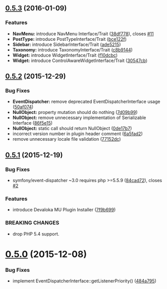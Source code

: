 <a name="0.5.3"></a>
## [0.5.3](https://github.com/devaloka/devaloka/compare/v0.5.2...v0.5.3) (2016-01-09)


### Features

* **NavMenu:** introduce NavMenu Interface/Trait ([38df778](https://github.com/devaloka/devaloka/commit/38df778)), closes [#11](https://github.com/devaloka/devaloka/issues/11)
* **PostType:** introduce PostTypeInterface/Trait ([bce122f](https://github.com/devaloka/devaloka/commit/bce122f))
* **Sidebar:** introduce SidebarInterface/Trait ([ade5215](https://github.com/devaloka/devaloka/commit/ade5215))
* **Taxonomy:** introduce TaxonomyInterface/Trait ([c8b9144](https://github.com/devaloka/devaloka/commit/c8b9144))
* **Widget:** introduce WidgetInterface/Trait ([f10dcbc](https://github.com/devaloka/devaloka/commit/f10dcbc))
* **Widget:** introduce ControlAwareWidgetInterface/Trait ([30547cb](https://github.com/devaloka/devaloka/commit/30547cb))



<a name="0.5.2"></a>
## [0.5.2](https://github.com/devaloka/devaloka/compare/v0.5.1...v0.5.2) (2015-12-29)


### Bug Fixes

* **EventDispatcher:** remove deprecated EventDispatcherInterface usage ([50af074](https://github.com/devaloka/devaloka/commit/50af074))
* **NullObject:** property mutation should do nothing ([7d09b99](https://github.com/devaloka/devaloka/commit/7d09b99))
* **NullObject:** remove unnecessary implementation of Serializable Interface ([86f5e15](https://github.com/devaloka/devaloka/commit/86f5e15))
* **NullObject:** static call should return NullObject ([0de17b7](https://github.com/devaloka/devaloka/commit/0de17b7))
* incorrect version number in plugin header comment ([6a5fad2](https://github.com/devaloka/devaloka/commit/6a5fad2))
* remove unnecessary locale file validation ([77152dc](https://github.com/devaloka/devaloka/commit/77152dc))



<a name="0.5.1"></a>
## [0.5.1](https://github.com/devaloka/devaloka/compare/v0.5.0...v0.5.1) (2015-12-19)


### Bug Fixes

* symfony/event-dispatcher ~3.0 requires php >=5.5.9 ([84cad72](https://github.com/devaloka/devaloka/commit/84cad72)), closes [#2](https://github.com/devaloka/devaloka/issues/2)

### Features

* introduce Devaloka MU Plugin Installer ([7f9b699](https://github.com/devaloka/devaloka/commit/7f9b699))


### BREAKING CHANGES

* drop PHP 5.4 support.



<a name="0.5.0"></a>
# [0.5.0](https://github.com/devaloka/devaloka/compare/484a795...v0.5.0) (2015-12-08)


### Bug Fixes

* implement EventDispatcherInterface::getListenerPriority() ([484a795](https://github.com/devaloka/devaloka/commit/484a795))
